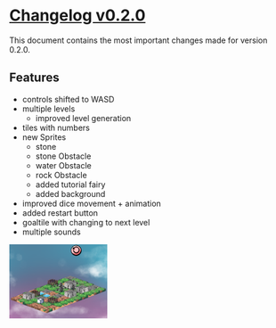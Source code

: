 # [Changelog v0.2.0](changelogs/v0.2.0.md)

This document contains the most important changes made for version 0.2.0.

## Features

- controls shifted to WASD
- multiple levels
  - improved level generation
- tiles with numbers
- new Sprites
  - stone
  - stone Obstacle
  - water Obstacle
  - rock Obstacle
  - added tutorial fairy
  - added background
- improved dice movement + animation
- added restart button
- goaltile with changing to next level
- multiple sounds

<p float="left">
  <img src="docs/images/old-versions/v0.2.0.png" alt="evaluation sheet task rows" width="35%" />
</p>
